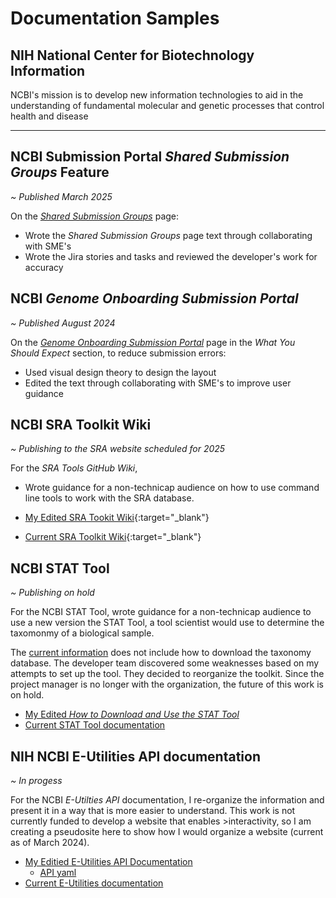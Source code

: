 # Documentation Samples

## NIH National Center for Biotechnology Information 
 NCBI's mission is to develop new information technologies to aid in the understanding of fundamental molecular and genetic processes that control health and disease

---
## NCBI Submission Portal _Shared Submission Groups_ Feature

_~ Published March 2025_ 

On the [_Shared Submission Groups_](https://submit.ncbi.nlm.nih.gov/help/submission-groups/) page:

- Wrote the _Shared Submission Groups_ page text through collaborating with SME's
- Wrote the Jira stories and tasks and reviewed the developer's work for accuracy 

## NCBI _Genome Onboarding Submission Portal_

_~ Published August 2024_

 On the [_Genome Onboarding Submission Portal_](https://submit.ncbi.nlm.nih.gov/about/genome/) page in the _What You Should Expect_ section, to reduce submission errors: 

 - Used visual design theory to design the layout
 - Edited the text through collaborating with SME's to improve user guidance
 

## **NCBI SRA Toolkit Wiki**

_~ Publishing to the SRA website scheduled for 2025_

For the _SRA Tools GitHub Wiki_,  
- Wrote guidance for a non-technicap audience on how to use command line tools to work with the SRA database.  

 - [My Edited SRA Tookit Wiki](https://github.com/jenpetsmit/tk_wiki/wiki){:target="_blank"} 
 - [Current SRA Toolkit Wiki](https://github.com/ncbi/sra-tools/wiki){:target="_blank"}

## **NCBI STAT Tool**

_~ Publishing on hold_

 For the NCBI STAT Tool, wrote guidance for a non-technicap audience to use a new version the STAT Tool, a tool scientist would use to determine the taxomonmy of a biological sample. 
 
 The [current information](https://github.com/ncbi/ngs-tools/tree/tax/tools/tax) does not include how to download the taxonomy database. The developer team discovered some weaknesses based on my attempts to set up the tool. They decided to reorganize the toolkit. Since the project manager is no longer with the organization, the future of this work is on hold.
 
  * [My Edited _How to Download and Use the STAT Tool_](https://github.com/jenpetsmit/STAT_Tool/blob/main/STAT_Tool.md) 
  * [ Current STAT Tool documentation](https://github.com/ncbi/ngs-tools/tree/tax/tools/tax)
 
## **NIH NCBI E-Utilities API documentation**

_~ In progess_

For the NCBI _E-Utilties API_ documentation, I re-organize the information and present it in a way that is more easier to understand. This work is not currently funded to develop a website that enables >interactivity, so I am creating a pseudosite here to show how I would organize a website (current as of March 2024). 

  - [My Editied E-Utilities API Documentation](https://github.com/jenpetsmit/eutilities/blob/main/getting_started.md) 
    - [API yaml](https://github.com/jenpetsmit/eutilities/blob/main/eutils/yml.md)
  - [Current E-Utilities documentation](https://www.ncbi.nlm.nih.gov/books/NBK25500/) 

